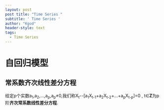 ```yaml
--- 
layout: post
post title: "Time Series " 
subtitle: ' Time Series ' 
author: "Kgod" 
header-style: text 
tags: 
  - Time Series 
---
```

# 自回归模型
## 常系数齐次线性差分方程
给定p个实数a<sub>1</sub>,a<sub>2</sub>,...,a<sub>p</sub>,a<sub>p</sub>$\neq$0,我们称X<sub>t</sub>--[a<sub>1</sub>X<sub>t-1</sub>+a<sub>2</sub>X<sub>t-2</sub>+...+a<sub>p</sub>X<sub>t-p</sub>]=0 , t$\in$**Z**为p阶**齐次常系数线性差分方程**.  

